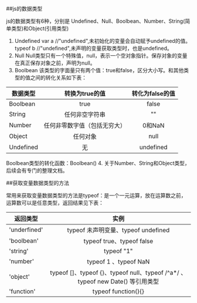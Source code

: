 
##js的数据类型

js的数据类型有6种，分别是 Undefined、Null、Boolbean、Number、String(简单类型)和Object(引用类型)

1. Undefined
var a               //"undefined",未初始化的变量会自动赋予undefined的值。
typeof b            //"undefined",未声明的变量获取类型时，也是undefined。
2. Null
Null类型只有一个特殊值，null，表示一个空对象指针。保存对象的变量在真正保存对象之前，声明为null。
3. Boolbean
该类型的字面量只有两个值：true和false，区分大小写。和其他类型的值之间的转化关系如下表：

| 数据类型       | 转换为true的值                 | 转化为false的值    |
| ---------------|:------------------------------:|:------------------:|
| Boolbean       | true                           | false              |
| String         | 任何非空字符串                 | ""                 |
| Number         | 任何非零数字值（包括无穷大）   | 0和NaN             |
| Object         | 任何对象                       | null               |
| Undefined      | 无                             | undefined          | 

Boolbean类型的转化函数：Boolbean()
4. 关于Number、String和Object类型，后续会有专门的整理文档。

##获取变量数据类型的方法

常用来获取变量数据类型的方法是typeof：是一个一元运算，放在运算数之前，运算数可以是任意类型，返回结果见下表：

| 返回类型       | 实例                                                                          |
| ---------------|:-----------------------------------------------------------------------------:|
| 'underfined'   | typeof 未声明变量、typeof undefined                                           |
| 'boolbean'     | typeof true、typeof false                                                     |
| 'string'       | typeof "1"                                                                    |
| 'number'       | typeof 1 、typeof NaN                                                         |
| 'object'       | typeof []、typeof {}、typeof null、typeof /^a*/ 、typeof new Date() 等引用类型| 
| 'function'     | typeof function(){}                                                           |



